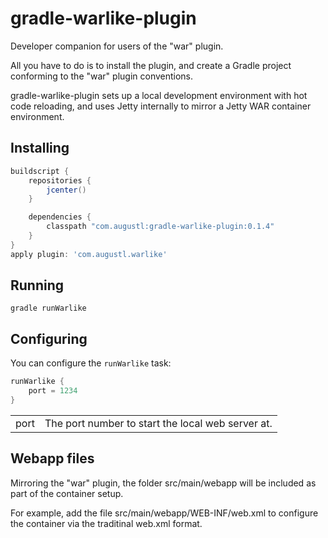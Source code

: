 # gradle-warlike-plugin

Developer companion for users of the "war" plugin.

All you have to do is to install the plugin, and create a Gradle project conforming to the "war" plugin conventions.

gradle-warlike-plugin sets up a local development environment with hot code reloading, and uses Jetty internally to mirror a Jetty WAR container environment.

## Installing

```groovy
buildscript {
    repositories {
        jcenter()
    }

    dependencies {
        classpath "com.augustl:gradle-warlike-plugin:0.1.4"
    }
}
apply plugin: 'com.augustl.warlike'
```

## Running

`gradle runWarlike`

## Configuring

You can configure the `runWarlike` task:

```groovy
runWarlike {
    port = 1234
}
```

<table>
  <tr>
    <td>port</td>
    <td>The port number to start the local web server at.</td>
  </tr>
</table>


## Webapp files

Mirroring the "war" plugin, the folder src/main/webapp will be included as part of the container setup.

For example, add the file src/main/webapp/WEB-INF/web.xml to configure the container via the traditinal web.xml format.
